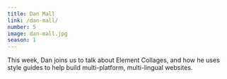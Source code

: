 ```yaml
---
title: Dan Mall
link: /dan-mall/
number: 5
image: dan-mall.jpg
season: 1
---
```


This week, Dan joins us to talk about Element Collages, and how he uses style guides to help build multi-platform, multi-lingual websites.
